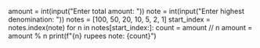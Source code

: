 amount = int(input("Enter total amount: "))
note = int(input("Enter highest denomination: "))
notes = [100, 50, 20, 10, 5, 2, 1]
start_index = notes.index(note)
for n in notes[start_index:]:
    count = amount // n
    amount = amount % n
    print(f"{n} rupees note: {count}")
